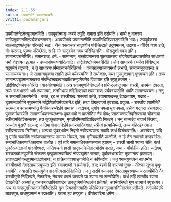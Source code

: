 ```yaml
---
index: 2.1.55
sutra: उपमानानि सामान्यवचनैः
vritti: padamanjari
---
```


  उपमीयतेनेऽनेत्युपमानमिति। उपपूर्वान्माङ्ः करणे ल्युटि समास इति दर्शयति। भाष्ये तु मानस्य समीपमुपमानमित्यर्थकथनमात्रम्। अव्ययीभावे उपमानानीति रूपासिधिदिप्रसङ्गादिति भावः। उपपूर्वकश्च माङसादृश्यहेतुके परिच्छेदे रूढः। येन वस्त्वन्तरं सादृश्येन परिच्छिद्यते तदुपमानम्, तद्यथा - गौरिव गवय इति; गौः करणम्, पुरुषः परिच्छेता, स हि गोः सादृश्येन गवयं परिच्छिनति - गोसदृशो गवय इति। सामान्यवचनैरिति। समानशब्दः धर्मः - सामान्यम्, चच्चोपमानस्य श्रुतत्वातस्य चोपमेयापेक्षत्वातयोरेव साधारणो धर्मो विज्ञायत इत्याह - उपमानोपमययोरित्यादि। तद्विशिष्टोपमेयवनैरिति। तेन साधारणेन धर्मेण विशिष्ट्ंअ यदुपमेयं तद्वचनैः, न तु साधारणधर्ममात्रवचनैरितियर्थः। वचनग्रहणाच्चायमर्थौ लभ्यते, सामान्यमुक्तवन्तः उ सामान्यवचनाः। ये सामान्यमुक्त्वा तद्वति द्रव्ये पर्यवस्यन्ति ते तथोक्ताः, यथा गुणमुक्तवान् गुणवचन इति। तच्च सामान्यवदुपमानशब्दस्य संबन्धिश्बदत्वातदाक्षिप्तमुपमेयमेव विज्ञायत इति सुष्ठूअक्तम् - तद्विशिष्टोपमेवचनैरिति। शस्त्रीश्यामेति। अत्र श्यामगुणविशिष्टत्वेन प्रमिध्दत्वादुपमानं शस्त्री, उपमेया देवदता, तयोः सअधारणो धर्मः श्यामत्वम्, तदभिधाय तद्विशिष्टायां श्यामाशब्दः पर्यवस्यातीति भवति सामान्यवचनः। ननु च समानाधिकरणेनेति। वर्तते, इह च शस्त्रीशब्दः शस्त्र्यां वर्तते, श्यामाशब्दस्तु देवदतायाम्, यदाह - ठुपमानवाचीनि सुबन्तानि तद्विशिष्टोपमेयवचनैःऽ इति; तथा विग्रहवाक्ये इवशब्दः प्रयुक्तः - शस्त्रीव श्यामेति? सत्यम्; वचनसामर्थ्यातु वैयधिकरण्येऽपि समासः। यद्येवम्, मृगीव चपला मृगचपला, हंसीव गद्गदा हंसगद्गदा, पुंवत्कर्मधारयेति सामानाधिकरण्यलक्षणः पुवद्भावो न प्राप्नोति? नैष दोषः; जातायन्तरनिवृत्तिपरायां चोदनायां स्त्रीत्वमकिञ्चित्करम्, तत्र कुक्कुटाण्डम्, मृगक्षीरमित्यादिवदिदमपि सिध्दम्। ननु चान्यदेव चापलं स्त्रियाः, अन्यदेव पुंसः? सत्यम्; जातिमात्रोपादानेऽपि प्रकरणादिवशात् स्त्रीत्वं प्रत्यायिष्यते, तच्च बहिरङ्गत्वान्न स्त्रीप्रत्ययस्य निमितम्। अन्यथा पुंवद्भावेन निवृतौ स्त्रीप्रत्ययस्य तवापि कथं विशंषावगतिः। अस्त्वेवम्, यदि तु मृगीव चपलेति स्त्रीप्रत्ययान्तस्य समासः क्रियते, तदा मृगीचपलेति प्राप्नोति, न हि तेन समासो दण्डवारितः, समानाधिकरणाधिकारश्च बाध्येत। एवं तर्हि समानाधिरकणसमास एवायम् - शस्त्री चासौ श्यामा चेति, कथं पुनर्देअवदतायां शस्त्रीश्बदः, जातिवचनो ह्यसौ सादृश्यनिमितादभोदोपचारात्, यथा - गौर्वाहीक इति। यद्येवम्, शस्त्रशब्दोऽप्युपमेये संक्रान्त इत्युपमानवाचित्वं नोपपद्यते? सत्यम्; पूर्वावस्थाश्रयेण तूपमानत्वं द्रष्टव्यम्। इवशब्दप्रयोगस्तूपमानप्रदर्शनार्थः, न प्रक्रियावाक्याङ्गमिति न कश्चिद्दोषः। ननु श्यामगुणत्वेन साधर्म्येण शस्त्रीशब्दो देवदतायां प्रयुज्यत इति श्यामशब्दो न प्रयोगार्हः, तन्न; बहवो हि शस्त्र्यां गुणाः - तीक्ष्णा सूक्ष्मा पृथुः श्यामेति, तत्रासति श्यामगुणेन शस्त्रीत्वसारोपितमिति। ननु सदपि श्यामपदं देवदतामुपस्थाप्य चरतार्थमिति नैव शस्त्रीगुणो निर्द्दिश्यते, नैतदस्ति; नैवमत्र वचनं व्यज्यते या श्यामा सा शस्त्रीवेति। कथं तर्हि शस्त्रीव श्यामा देवदतेति? अस्यां तु वचनव्यक्ताविवशब्देन तावदुपमेयनिष्ठत्वेन प्रतीयते, उपमेयनिष्ठो गुण उपमानं स्पृशत्येव। अथ वा चन्द्रमुखीत्यादावनिर्दिष्टोऽपि गुणः प्रियदर्शनत्वादिः प्रसिध्दिवशादुपमाननिमितत्वेन प्रतीयते, तदोपमेयेऽपि तावच्श्रुतः कथमुपमानं न स्प्रक्ष्यति। फाला इव तण्डुला। दीर्घत्वादिना धर्मेण॥